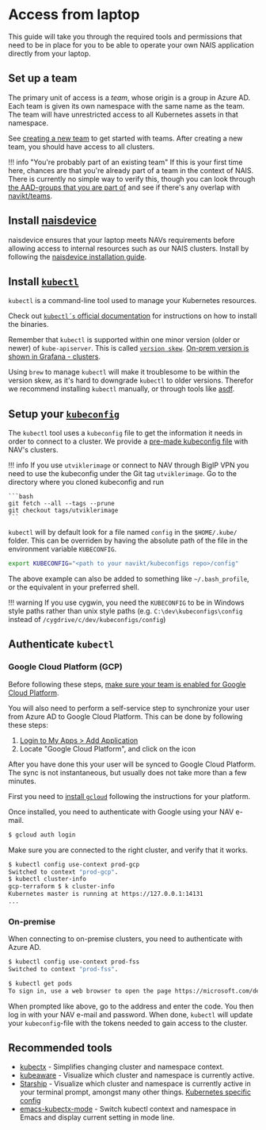 # Access from laptop

This guide will take you through the required tools and permissions that need to be in place for you to be able to operate your own NAIS application directly from your laptop.

## Set up a team

The primary unit of access is a _team_, whose origin is a group in Azure AD.
Each team is given its own namespace with the same name as the team.
The team will have unrestricted access to all Kubernetes assets in that namespace.

See [creating a new team](teams.md#creating-a-new-team) to get started with teams.
After creating a new team, you should have access to all clusters.

!!! info "You're probably part of an existing team"
    If this is your first time here, chances are that you're already part of a team in the context of NAIS.
    There is currently no simple way to verify this, though you can look through [the AAD-groups that you are part of](https://account.activedirectory.windowsazure.com/r#/groups) and see if there's any overlap with [navikt/teams](https://github.com/navikt/teams/blob/main/teams.md).

## Install [naisdevice](../device/README.md)

naisdevice ensures that your laptop meets NAVs requirements before allowing access to internal resources such as our NAIS clusters. 
Install by following the [naisdevice installation guide](../device/install.md).

## Install [`kubectl`](https://kubernetes.io/docs/tasks/tools/install-kubectl)

`kubectl` is a command-line tool used to manage your Kubernetes resources.

Check out [`kubectl´s` official documentation](https://kubernetes.io/docs/tasks/tools/install-kubectl) for instructions on how to install the binaries.

Remember that `kubectl` is supported within one minor version (older or newer) of `kube-apiserver`.
This is called [`version skew`](https://kubernetes.io/releases/version-skew-policy/#kubectl). 
[On-prem version is shown in Grafana - clusters](https://grafana.nais.io/d/NOlZDT7nk/clusters).

Using `brew` to manage `kubectl` will make it troublesome to be within the version skew, as it's hard to downgrade `kubectl` to older versions.
Therefor we recommend installing `kubectl` manually, or through tools like [asdf](https://asdf-vm.com/).

## Setup your [`kubeconfig`](https://kubernetes.io/docs/concepts/configuration/organize-cluster-access-kubeconfig/)

The `kubectl` tool uses a `kubeconfig` file to get the information it needs in order to connect to a cluster.
We provide a [pre-made kubeconfig file](https://github.com/navikt/kubeconfigs) with NAV's clusters.

!!! info
    If you use `utviklerimage` or connect to NAV through BigIP VPN you need to use the kubeconfig under the Git tag `utviklerimage`. Go to the directory where you cloned kubeconfig and run

    ```bash
    git fetch --all --tags --prune
    git checkout tags/utviklerimage
    ```

`kubectl` will by default look for a file named `config` in the `$HOME/.kube/` folder. This can be overriden by having the absolute path of the file in the environment variable `KUBECONFIG`.

```bash
export KUBECONFIG="<path to your navikt/kubeconfigs repo>/config"
```

The above example can also be added to something like `~/.bash_profile`, or the equivalent in your preferred shell.

!!! warning
    If you use cygwin, you need the `KUBECONFIG` to be in Windows style paths rather than unix style paths \(e.g. `C:\dev\kubeconfigs\config` instead of `/cygdrive/c/dev/kubeconfigs/config`\)

## Authenticate `kubectl`

### Google Cloud Platform \(GCP\)

Before following these steps, [make sure your team is enabled for Google Cloud Platform](teams.md).

You will also need to perform a self-service step to synchronize your user from Azure AD to Google Cloud Platform. This can be done by following these steps:

1. [Login to My Apps > Add Application](https://account.activedirectory.windowsazure.com/r#/addApplications)
3. Locate "Google Cloud Platform", and click on the icon

After you have done this your user will be synced to Google Cloud Platform. The sync is not instantaneous, but usually does not take more than a few minutes.

First you need to [install `gcloud`](https://cloud.google.com/sdk/docs/install) following the instructions for your platform.

Once installed, you need to authenticate with Google using your NAV e-mail.

```bash
$ gcloud auth login
```

Make sure you are connected to the right cluster, and verify that it works.

```bash
$ kubectl config use-context prod-gcp
Switched to context "prod-gcp".
$ kubectl cluster-info
gcp-terraform $ k cluster-info
Kubernetes master is running at https://127.0.0.1:14131
...
```

### On-premise

When connecting to on-premise clusters, you need to authenticate with Azure AD.

```bash
$ kubectl config use-context prod-fss
Switched to context "prod-fss".

$ kubectl get pods
To sign in, use a web browser to open the page https://microsoft.com/devicelogin and enter the code CR69DPQQZ to authenticate.
```

When prompted like above, go to the address and enter the code. You then log in with your NAV e-mail and password. When done, `kubectl` will update your `kubeconfig`-file with the tokens needed to gain access to the cluster.

## Recommended tools

* [kubectx](https://github.com/ahmetb/kubectx) - Simplifies changing cluster and namespace context.
* [kubeaware](https://github.com/jhrv/kubeaware) - Visualize which cluster and namespace is currently active.
* [Starship](https://starship.rs/) - Visualize which cluster and namespace is currently active in your terminal prompt, amongst many other things. [Kubernetes specific config](https://starship.rs/config/#kubernetes)
* [emacs-kubectx-mode](https://github.com/terjesannum/emacs-kubectx-mode) - Switch kubectl context and namespace in Emacs and display current setting in mode line.


